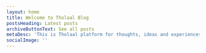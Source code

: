 ```yaml
---
layout: home
title: Welcome to Tholaal Blog
postsHeading: Latest posts
archiveButtonText: See all posts
metaDesc: 'This is Tholaal platform for thoughts, ideas and experiences about designing and programming embedded systems.'
socialImage: ''
---
```

